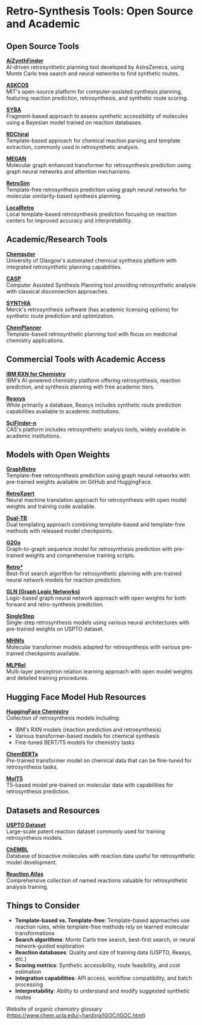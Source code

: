 
# Retro-Synthesis Tools: Open Source and Academic

## Open Source Tools

**[AiZynthFinder](https://github.com/MolecularAI/aizynthfinder)**  
AI-driven retrosynthetic planning tool developed by AstraZeneca, using Monte Carlo tree search and neural networks to find synthetic routes.

**[ASKCOS](https://askcos.mit.edu/)**  
MIT's open-source platform for computer-assisted synthesis planning, featuring reaction prediction, retrosynthesis, and synthetic route scoring.

**[SYBA](https://github.com/karolisramanavicius/syba)**  
Fragment-based approach to assess synthetic accessibility of molecules using a Bayesian model trained on reaction databases.

**[RDChiral](https://github.com/connorcoley/rdchiral)**  
Template-based approach for chemical reaction parsing and template extraction, commonly used in retrosynthetic analysis.

**[MEGAN](https://github.com/molecule-one/megan)**  
Molecular graph enhanced transformer for retrosynthesis prediction using graph neural networks and attention mechanisms.

**[RetroSim](https://github.com/wengong-jin/retrosim)**  
Template-free retrosynthesis prediction using graph neural networks for molecular similarity-based synthesis planning.

**[LocalRetro](https://github.com/kaist-amsg/LocalRetro)**  
Local template-based retrosynthesis prediction focusing on reaction centers for improved accuracy and interpretability.

## Academic/Research Tools

**[Chemputer](https://www.gla.ac.uk/schools/chemistry/research/croningroup/chemputer/)**  
University of Glasgow's automated chemical synthesis platform with integrated retrosynthetic planning capabilities.

**[CASP](https://www.organic-chemistry.org/prog/casp/)**  
Computer Assisted Synthesis Planning tool providing retrosynthetic analysis with classical disconnection approaches.

**[SYNTHIA](https://www.merckgroup.com/en/research/science-space/envisioning-tomorrow/synthia.html)**  
Merck's retrosynthesis software (has academic licensing options) for synthetic route prediction and optimization.

**[ChemPlanner](https://github.com/hesther/chemplanner)**  
Template-based retrosynthetic planning tool with focus on medicinal chemistry applications.

## Commercial Tools with Academic Access

**[IBM RXN for Chemistry](https://rxn.res.ibm.com/)**  
IBM's AI-powered chemistry platform offering retrosynthesis, reaction prediction, and synthesis planning with free academic tiers.

**[Reaxys](https://www.reaxys.com/)**  
While primarily a database, Reaxys includes synthetic route prediction capabilities available to academic institutions.

**[SciFinder-n](https://scifinder-n.cas.org/)**  
CAS's platform includes retrosynthetic analysis tools, widely available in academic institutions.

## Models with Open Weights

**[GraphRetro](https://github.com/dp-yuanyn/GraphRetro)**  
Template-free retrosynthesis prediction using graph neural networks with pre-trained weights available on GitHub and HuggingFace.

**[RetroXpert](https://github.com/uta-smile/RetroXpert)**  
Neural machine translation approach for retrosynthesis with open model weights and training code available.

**[Dual-TB](https://github.com/coleygroup/dual-tb)**  
Dual templating approach combining template-based and template-free methods with released model checkpoints.

**[G2Gs](https://github.com/jnwei/g2gs)**  
Graph-to-graph sequence model for retrosynthesis prediction with pre-trained weights and comprehensive training scripts.

**[Retro*](https://github.com/binghong-ml/retro_star)**  
Best-first search algorithm for retrosynthetic planning with pre-trained neural network models for reaction prediction.

**[GLN (Graph Logic Networks)](https://github.com/divelab/GLN)**  
Logic-based graph neural network approach with open weights for both forward and retro-synthesis prediction.

**[SingleStep](https://github.com/coleygroup/singlestep_retrosynthesis)**  
Single-step retrosynthesis models using various neural architectures with pre-trained weights on USPTO dataset.

**[MHNfs](https://github.com/john-bradshaw/molecular-transformer)**  
Molecular transformer models adapted for retrosynthesis with various pre-trained checkpoints available.

**[MLPRel](https://github.com/otori-bird/mlp-retrosynthesis)**  
Multi-layer perceptron relation learning approach with open model weights and detailed training procedures.

## Hugging Face Model Hub Resources

**[HuggingFace Chemistry](https://huggingface.co/models?search=retrosynthesis)**  
Collection of retrosynthesis models including:
- IBM's RXN models (reaction prediction and retrosynthesis)
- Various transformer-based models for chemical synthesis
- Fine-tuned BERT/T5 models for chemistry tasks

**[ChemBERTa](https://huggingface.co/seyonec/ChemBERTa-zinc-base-v1)**  
Pre-trained transformer model on chemical data that can be fine-tuned for retrosynthesis tasks.

**[MolT5](https://huggingface.co/laituan245/molt5-base)**  
T5-based model pre-trained on molecular data with capabilities for retrosynthesis prediction.

## Datasets and Resources

**[USPTO Dataset](https://figshare.com/articles/dataset/Chemical_reactions_from_US_patents_1976-Sep2016_/5104873)**  
Large-scale patent reaction dataset commonly used for training retrosynthesis models.

**[ChEMBL](https://www.ebi.ac.uk/chembl/)**  
Database of bioactive molecules with reaction data useful for retrosynthetic model development.

**[Reaction Atlas](https://www.organic-chemistry.org/namedreactions/)**  
Comprehensive collection of named reactions valuable for retrosynthetic analysis training.

## Things to Consider

- **Template-based vs. Template-free**: Template-based approaches use reaction rules, while template-free methods rely on learned molecular transformations
- **Search algorithms**: Monte Carlo tree search, best-first search, or neural network-guided exploration
- **Reaction databases**: Quality and size of training data (USPTO, Reaxys, etc.)
- **Scoring metrics**: Synthetic accessibility, route feasibility, and cost estimation
- **Integration capabilities**: API access, workflow compatibility, and batch processing
- **Interpretability**: Ability to understand and modify suggested synthetic routes


Website of organic chemistry glossary (https://www.chem.ucla.edu/~harding/IGOC/IGOC.html)
